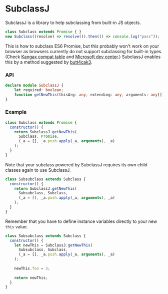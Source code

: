 # SubclassJ
SubclassJ is a library to help subclassing from built-in JS objects.

```javascript
class Subclass extends Promise { }
new Subclass((resolve) => resolve()).then(() => console.log("pass"));
```

This is how to subclass ES6 Promise, but this probably won't work on your browser as browsers currently do not support subclassing for built-in types. (Check [Kangax compat table](http://kangax.github.io/compat-table/es6/) and [Microsoft dev center](https://status.modern.ie/subclassinges6?term=subclassing).) SubclassJ enables this by a method suggested by [butt4cak3](http://stackoverflow.com/q/27985546/2460034).

### API

```typescript
declare module SubclassJ {
    let required: boolean;
    function getNewThis(thisArg: any, extending: any, arguments: any[]): any;
}
```

### Example

```javascript
class Subclass extends Promise {
  constructor() { 
    return SubclassJ.getNewThis(
      Subclass, Promise,
      (_a = [], _a.push.apply(_a, arguments), _a)
    );
  }
}
```

Note that your subclass powered by SubclassJ requires its own child classes again to use SubclassJ.

```javascript
class Subsubclass extends Subclass {
  constructor() { 
    return SubclassJ.getNewThis(
      Subsubclass, Subclass,
      (_a = [], _a.push.apply(_a, arguments), _a)
    );
  }
}
```

Remember that you have to define instance variables directly to your new `this` value.

```javascript
class Subsubclass extends Subclass {
  constructor() { 
    let newThis = SubclassJ.getNewThis(
      Subsubclass, Subclass,
      (_a = [], _a.push.apply(_a, arguments), _a)
    );
    
    newThis.foo = 3;
    
    return newThis;
  }
}
```
